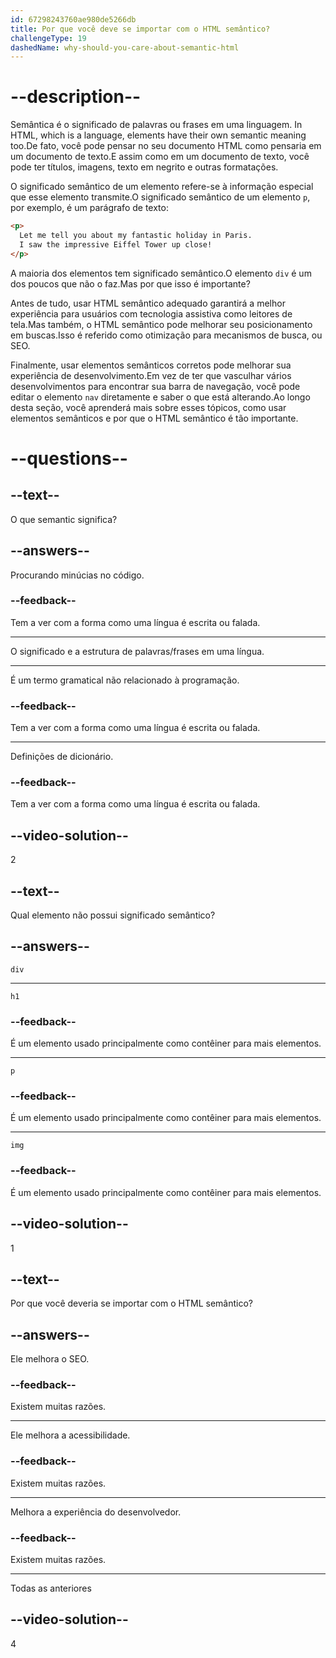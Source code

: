 ```yaml
---
id: 67298243760ae980de5266db
title: Por que você deve se importar com o HTML semântico?
challengeType: 19
dashedName: why-should-you-care-about-semantic-html
---
```


# --description--

Semântica é o significado de palavras ou frases em uma linguagem. In HTML, which is a language, elements have their own semantic meaning too.De fato, você pode pensar no seu documento HTML como pensaria em um documento de texto.E assim como em um documento de texto, você pode ter títulos, imagens, texto em negrito e outras formatações.

O significado semântico de um elemento refere-se à informação especial que esse elemento transmite.O significado semântico de um elemento `p`, por exemplo, é um parágrafo de texto:

```html
<p>
  Let me tell you about my fantastic holiday in Paris.
  I saw the impressive Eiffel Tower up close!
</p>
```

A maioria dos elementos tem significado semântico.O elemento `div` é um dos poucos que não o faz.Mas por que isso é importante?

Antes de tudo, usar HTML semântico adequado garantirá a melhor experiência para usuários com tecnologia assistiva como leitores de tela.Mas também, o HTML semântico pode melhorar seu posicionamento em buscas.Isso é referido como otimização para mecanismos de busca, ou SEO.

Finalmente, usar elementos semânticos corretos pode melhorar sua experiência de desenvolvimento.Em vez de ter que vasculhar vários desenvolvimentos para encontrar sua barra de navegação, você pode editar o elemento `nav` diretamente e saber o que está alterando.Ao longo desta seção, você aprenderá mais sobre esses tópicos, como usar elementos semânticos e por que o HTML semântico é tão importante.

# --questions--

## --text--

O que semantic significa?

## --answers--

Procurando minúcias no código.

### --feedback--

Tem a ver com a forma como uma língua é escrita ou falada.

---

O significado e a estrutura de palavras/frases em uma língua.

---

É um termo gramatical não relacionado à programação.

### --feedback--

Tem a ver com a forma como uma língua é escrita ou falada.

---

Definições de dicionário.

### --feedback--

Tem a ver com a forma como uma língua é escrita ou falada.

## --video-solution--

2

## --text--

Qual elemento não possui significado semântico?

## --answers--

`div`

---

`h1`

### --feedback--

É um elemento usado principalmente como contêiner para mais elementos.

---

`p`

### --feedback--

É um elemento usado principalmente como contêiner para mais elementos.

---

`img`

### --feedback--

É um elemento usado principalmente como contêiner para mais elementos.

## --video-solution--

1

## --text--

Por que você deveria se importar com o HTML semântico?

## --answers--

Ele melhora o SEO.

### --feedback--

Existem muitas razões.

---

Ele melhora a acessibilidade.

### --feedback--

Existem muitas razões.

---

Melhora a experiência do desenvolvedor.

### --feedback--

Existem muitas razões.

---

Todas as anteriores

## --video-solution--

4
